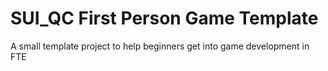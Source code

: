 # SUI_QC First Person Game Template
 A small template project to help beginners get into game development in FTE
